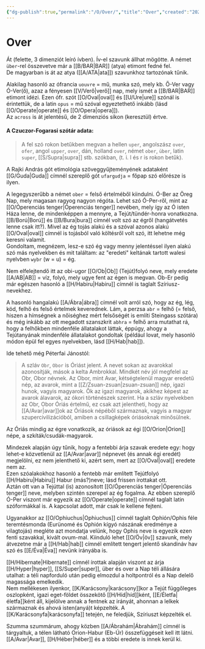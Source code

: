 ```yaml
---
{"dg-publish":true,"permalink":"/O/Over/","title":"Over","created":"2024-05-03T13:24","updated":"2024-05-06T03:12"}
---
```



# Over

Át (felette, 3 dimenziót leíró ívben). Ív-el szavunk állhat mögötte. A német `über`-rel összevetve már a [[B/BAR\|BAR]] (atya) etimont fedné fel.   
De magyarban is át az atya ([[A/ATA\|ata]]) szavunkhoz tartozónak tűnik.  

Alakilag hasonló az ófrancia `uouvre` = mű, munka szó, mely kb. Ő-Ver vagy Ó-Ver(ő), azaz a fényesen [[V/Verő\|verő]] nap, mely ismét a [[B/BAR\|BAR]] etimont idézi. Ezen ófr. szót [[O/Oval\|oval]] és [[U/Ure\|ure]] szónál is érintettük, de a latin `opus` = mű szóval egyeztethető inkább (lásd [[O/Operate\|operate]] és [[O/Opera\|opera]]).  
Az `across` is át jelentésű, de 2 dimenziós síkon (keresztül) értve.  

#### A Czuczor-Fogarasi szótár adata:

> A fel szó rokon betűkben megvan a hellen `uper`, angolszász `over`, `ofer`, angol `upper`, `over`, dán, holland `over`, német `ober`, `über`, latin `super`, [[S/Supra\|supra]] stb. szókban, (t. i. l és r is rokon betűk).  

A Rajki András gót etimológia szöveggyűjteményének adataként [[G/Guda\|Guda]] címnél szereplő gót `ufargudja` = főpap szó előrésze is ilyen.  

A legegyszerűbb a német `ober` = felső értelméből kiindulni. Ó-Ber az Öreg Nap, mely magasan ragyog nagyon régóta. Lehet szó Ó-Per-ről, mint az [[O/Óperenciás tenger\|Óperenciás tenger]] nevében, mely így az Ó isten Háza lenne, de mindenképpen a mennyre, a Tejút/tündér-honra vonatkozna.  
[[B/Ború\|Ború]] és [[B/Bura\|bura]] címnél volt szó az égről (hangátvetés lenne csak itt?). Mivel az ég tojás alakú és a szóval azonos alakú [[O/Oval\|oval]] címnél is tojásból való költésről volt szó, itt lehetne még keresni valamit.  
Gondoltam, megnézem, lesz-e szó ég vagy menny jelentéssel ilyen alakú szó más nyelvekben és mit találtam: az "eredeti" keltának tartott walesi nyelvben `wybr` (w = u) = ég.  

Nem elfelejtendő itt az obi-ugor [[O/Ob\|Ob]] (Tejút)folyó neve, mely eredete [[A/AB\|AB]] = víz, folyó, mely ugye fent az égen is megvan. Ob-Er pedig már egészen hasonló a [[H/Habiru\|Habiru]] címnél is taglalt Szíriusz-nevekhez.  

A hasonló hangalakú [[A/Ábra\|ábra]] címnél volt arról szó, hogy az ég, lég, köd, felhő és felső értelmek keverednek. Lám, a perzsa `abr` = felhő (= felső, hiszen a hímségnek a nőiséghez mért felsőségét is említi Steingass szótára) és még inkább az ott megadott szanszkrit `abhra` = felhő arra mutathat rá, hogy a felhőkben mindenféle állatalakot láttak, éppúgy, ahogy a Tejútanyának mindenféle állatalakot gondoltak (például lovat, mely hasonló módon épül fel egyes nyelvekben, lásd [[H/Hab\|hab]]).  

Ide tehető még Péterfai Jánostól:  
> A szláv `Obr`, `Obor` is Óriást jelent. A nevet sokan az avarokkal azonosítják, mások a kelta Ambrokkal. Mindkét név jól megfelel az Obr, Obor névnek. Az Obor, mint Avar, kétségtelenül magyar eredetű nép, az avarok, mint a [[Z/Zsuan-zsuan\|zsuan-zsuan]] nép, igazi hunok, vagyis magyarok. Ők az igazi magyarok, akikhez képest az avarok álavarok, az ókori történészek szerint. Ha a szláv nyelvekben az Obr, Obor Óriás értelmű, ez csak azt jelentheti, hogy az [[A/Avar\|avar]]ok az Óriások népéből származnak, vagyis a magyar szupercivilizációból, amiben a csillagképek óriásoknak minősülnek.  

Az Óriás mindig az égre vonatkozik, az óriások az égi [[O/Orion\|Orion]] népe, a szkíták/csudák-magyarok.  

Mindezek alapján úgy tűnik, hogy a fentebbi árja szavak eredete egy: hogy lehet-e közvetlenül az [[A/Avar\|avar]] népnevet (és annak égi eredét) megjelölni, ez nem jelenthető ki, azért sem, mert az [[O/Oval\|oval]] eredete nem az.  
Ezen szóalakokhoz hasonló a fentebb már említett Tejútfolyó [[H/Habiru\|Habiru]] Habur (más?)neve; lásd frissen írottakat ott.  
Aztán ott van a Tejúttal (is) azonosított [[O/Óperenciás tenger\|Óperenciás tenger]] neve, melyben szintén szerepel az ég fogalma. Az ebben szereplő Ó-Per viszont már egyezik az [[O/Operate\|operate]] címnél taglalt latin szóformákkal is. A kapcsolat adott, már csak le kellene fejteni.  

Ugyanakkor az [[O/Ophiuchus\|Ophiuchus]] címnél taglalt Ophión/Ophis féle teremtésmonda (Eurünomé és Ophión kígyó nászának eredménye a vilagtojás) megléte azt mondatja velünk, hogy Ophis neve is egyezik ezen fenti szavakkal, kivált ovum-mal. Kiinduló lehet [[O/Öv\|öv]] szavunk, mely átvezetne már a [[H/Hab\|hab]] címnél említett tengert jelentő skandináv hav szó és [[E/Éva\|Éva]] nevünk irányába is.  

[[H/Hibernate\|Hibernate]] címnél írottak alapján viszont az árja [[H/Hyper\|hyper]], [[S/Super\|super]], über és over a Nap téli állására utalhat: a téli napforduló után pedig elmozdul a holtpontról és a Nap delelő magassága emelkedik.  
Nem mellékesen ilyenkor, [[K/Karácsony\|karácsony]]kor a Tejút függőleges oszlopként, igazi eget-földet összekötő [[H/Híd\|híd]]ként, [[E/Életfa\|életfa]]ként áll, kijelölve annak a fentnek az irányát, ahonnan a lelkek származnak és ahová isten(anyá)t képzelték. A [[K/Karácsonyfa\|karácsonyfa]] tetején, ne feledjük, Szíriuszt képzelték el.  

Szumma szummárum, ahogy közben [[A/Ábrahám\|Ábrahám]] címnél is tárgyaltuk, a télen látható Orion-Habur (Eb-Úr) összefüggéseit kell itt látni. [[A/Avar\|Avar]], [[H/Héber\|héber]] és a többi eredete is innek kerül ki.  